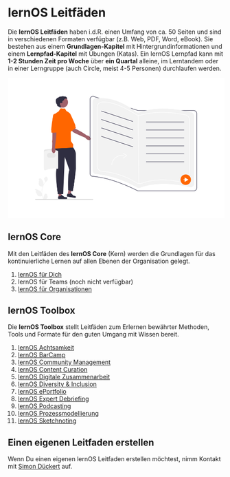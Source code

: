 <style>
  .md-content__button {
    display: none;
  }
</style>

# lernOS Leitfäden
Die **lernOS Leitfäden** haben i.d.R. einen Umfang von ca. 50 Seiten und sind in verschiedenen Formaten verfügbar (z.B. Web, PDF, Word, eBook). Sie bestehen aus einem **Grundlagen-Kapitel** mit Hintergrundinformationen und einem **Lernpfad-Kapitel** mit Übungen (Katas). Ein lernOS Lernpfad kann mit **1-2 Stunden Zeit pro Woche** über **ein Quartal** alleine, im Lerntandem oder in einer Lerngruppe (auch Circle, meist 4-5 Personen) durchlaufen werden.

![Person mit einem Buch in der Hand](./images/undraw_Books_re_8gea.png)

## lernOS Core
Mit den Leitfäden des **lernOS Core** (Kern) werden die Grundlagen für das kontinuierliche Lernen auf allen Ebenen der Organisation gelegt.

1. [lernOS für Dich](../lernos-for-you/)
1. lernOS für Teams (noch nicht verfügbar)
1. [lernOS für Organisationen](../lernos-for-organizations/)

## lernOS Toolbox
Die **lernOS Toolbox** stellt Leitfäden zum Erlernen bewährter Methoden, Tools und Formate für den guten Umgang mit Wissen bereit.

1. [lernOS Achtsamkeit](https://cogneon.github.io/lernos-achtsamkeit/de/)
1. [lernOS BarCamp](https://cogneon.github.io/lernos-barcamp/de/)
1. [lernOS Community Management](https://cogneon.github.io/lernos-cmgmt/de/)
1. [lernOS Content Curation](https://cogneon.github.io/lernos-content-curation/de/)
1. [lernOS Digitale Zusammenarbeit](https://cogneon.github.io/lernos-digitale-zusammenarbeit/de/)
1. [lernOS Diversity & Inclusion](https://cogneon.github.io/lernos-diversity/de/)
1. [lernOS ePortfolio](https://cogneon.github.io/lernos-eportfolio/de/)
1. [lernOS Expert Debriefing](https://cogneon.github.io/lernos-expert-debriefing/de/)
1. [lernOS Podcasting](https://cogneon.github.io/lernos-podcasting/de/)
1. [lernOS Prozessmodellierung](https://cogneon.github.io/lernos-prozessmodellierung/de/)
1. [lernOS Sketchnoting](https://cogneon.github.io/lernos-sketchnoting/de/)

## Einen eigenen Leitfaden erstellen
Wenn Du einen eigenen lernOS Leitfaden erstellen möchtest, nimm Kontakt mit [Simon Dückert](https://www.linkedin.com/in/simondueckert/) auf.  
